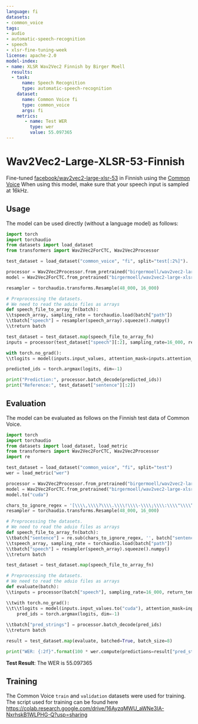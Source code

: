 ```yaml
---
language: fi
datasets:
- common_voice
tags:
- audio
- automatic-speech-recognition
- speech
- xlsr-fine-tuning-week
license: apache-2.0
model-index:
- name: XLSR Wav2Vec2 Finnish by Birger Moell
  results:
  - task: 
      name: Speech Recognition
      type: automatic-speech-recognition
    dataset:
      name: Common Voice fi
      type: common_voice
      args: fi 
    metrics:
       - name: Test WER
         type: wer
         value: 55.097365
---
```


# Wav2Vec2-Large-XLSR-53-Finnish

Fine-tuned [facebook/wav2vec2-large-xlsr-53](https://huggingface.co/facebook/wav2vec2-large-xlsr-53) in Finnish using the [Common Voice](https://huggingface.co/datasets/common_voice)
When using this model, make sure that your speech input is sampled at 16kHz.

## Usage

The model can be used directly (without a language model) as follows:

```python
import torch
import torchaudio
from datasets import load_dataset
from transformers import Wav2Vec2ForCTC, Wav2Vec2Processor

test_dataset = load_dataset("common_voice", "fi", split="test[:2%]").

processor = Wav2Vec2Processor.from_pretrained("birgermoell/wav2vec2-large-xlsr-finnish")
model = Wav2Vec2ForCTC.from_pretrained("birgermoell/wav2vec2-large-xlsr-finnish")

resampler = torchaudio.transforms.Resample(48_000, 16_000)

# Preprocessing the datasets.
# We need to read the aduio files as arrays
def speech_file_to_array_fn(batch):
\\tspeech_array, sampling_rate = torchaudio.load(batch["path"])
\\tbatch["speech"] = resampler(speech_array).squeeze().numpy()
\\treturn batch

test_dataset = test_dataset.map(speech_file_to_array_fn)
inputs = processor(test_dataset["speech"][:2], sampling_rate=16_000, return_tensors="pt", padding=True)

with torch.no_grad():
\\tlogits = model(inputs.input_values, attention_mask=inputs.attention_mask).logits

predicted_ids = torch.argmax(logits, dim=-1)

print("Prediction:", processor.batch_decode(predicted_ids))
print("Reference:", test_dataset["sentence"][:2])
```


## Evaluation

The model can be evaluated as follows on the Finnish test data of Common Voice.


```python
import torch
import torchaudio
from datasets import load_dataset, load_metric
from transformers import Wav2Vec2ForCTC, Wav2Vec2Processor
import re

test_dataset = load_dataset("common_voice", "fi", split="test")
wer = load_metric("wer")

processor = Wav2Vec2Processor.from_pretrained("birgermoell/wav2vec2-large-xlsr-finnish")
model = Wav2Vec2ForCTC.from_pretrained("birgermoell/wav2vec2-large-xlsr-finnish")
model.to("cuda")

chars_to_ignore_regex = '[\\\\,\\\\?\\\\.\\\\!\\\\-\\\\;\\\\:\\\\"\\\\“]'
resampler = torchaudio.transforms.Resample(48_000, 16_000)

# Preprocessing the datasets.
# We need to read the aduio files as arrays
def speech_file_to_array_fn(batch):
\\tbatch["sentence"] = re.sub(chars_to_ignore_regex, '', batch["sentence"]).lower()
\\tspeech_array, sampling_rate = torchaudio.load(batch["path"])
\\tbatch["speech"] = resampler(speech_array).squeeze().numpy()
\\treturn batch

test_dataset = test_dataset.map(speech_file_to_array_fn)

# Preprocessing the datasets.
# We need to read the aduio files as arrays
def evaluate(batch):
\\tinputs = processor(batch["speech"], sampling_rate=16_000, return_tensors="pt", padding=True)

\\twith torch.no_grad():
\\t\\tlogits = model(inputs.input_values.to("cuda"), attention_mask=inputs.attention_mask.to("cuda")).logits
    pred_ids = torch.argmax(logits, dim=-1)
    
\\tbatch["pred_strings"] = processor.batch_decode(pred_ids)
\\treturn batch

result = test_dataset.map(evaluate, batched=True, batch_size=8)

print("WER: {:2f}".format(100 * wer.compute(predictions=result["pred_strings"], references=result["sentence"])))
```

**Test Result**:
The WER is 55.097365

## Training

The Common Voice `train` and `validation` datasets were used for training.
The script used for training can be found here
https://colab.research.google.com/drive/16AyzqMWU_aWNe3IA-NxrhskB1WLPHG-Q?usp=sharing

